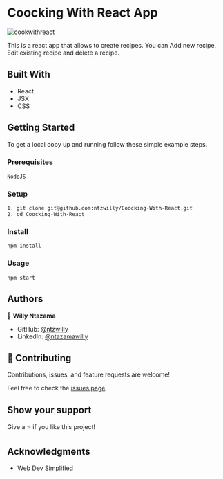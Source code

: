 # Coocking With React App


![cookwithreact](https://user-images.githubusercontent.com/9049260/139598903-7a235de0-2145-41fb-b18f-d776273a8727.png)

This is a react app that allows to create recipes. You can Add new recipe, Edit existing recipe and delete a recipe.

## Built With

- React
- JSX
- CSS
## Getting Started

To get a local copy up and running follow these simple example steps.

### Prerequisites

    NodeJS

### Setup

    1. git clone git@github.com:ntzwilly/Coocking-With-React.git
    2. cd Coocking-With-React

### Install

    npm install

### Usage

    npm start

## Authors

👤 **Willy Ntazama**

- GitHub: [@ntzwilly](https://github.com/ntzwilly)
- LinkedIn: [@ntazamawilly](https://linkedin.com/in/ntazama-willy-b676b7aa)
## 🤝 Contributing

Contributions, issues, and feature requests are welcome!

Feel free to check the [issues page](../../issues/).

## Show your support

Give a ⭐️ if you like this project!

## Acknowledgments

- Web Dev Simplified